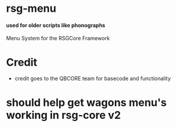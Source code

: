 # rsg-menu
#### used for older scripts like phonographs
Menu System for the RSGCore Framework

# Credit
- credit goes to the QBCORE team for basecode and functionality

# should help get wagons menu's working in rsg-core v2
